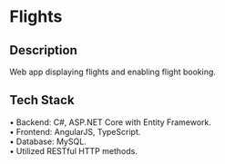 # Flights
## Description
Web app displaying flights and enabling flight booking.
## Tech Stack
•	Backend: C#, ASP.NET Core with Entity Framework.
<br>•	Frontend: AngularJS, TypeScript.
<br>•	Database: MySQL.
<br>•	Utilized RESTful HTTP methods.

